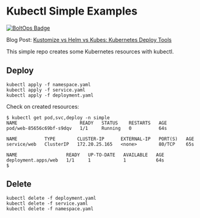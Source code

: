 # Kubectl Simple Examples

[![BoltOps Badge](https://img.boltops.com/boltops/badges/boltops-badge.png)](https://www.boltops.com)

Blog Post: [Kustomize vs Helm vs Kubes: Kubernetes Deploy Tools](https://blog.boltops.com/2020/11/05/kustomize-vs-helm-vs-kubes-kubernetes-deploy-tools)

This simple repo creates some Kubernetes resources with kubectl.

## Deploy

    kubectl apply -f namespace.yaml
    kubectl apply -f service.yaml
    kubectl apply -f deployment.yaml

Check on created resources:

    $ kubectl get pod,svc,deploy -n simple
    NAME                       READY   STATUS    RESTARTS   AGE
    pod/web-85656c69bf-s9dqv   1/1     Running   0          64s

    NAME          TYPE        CLUSTER-IP      EXTERNAL-IP   PORT(S)   AGE
    service/web   ClusterIP   172.20.25.165   <none>        80/TCP    65s

    NAME                  READY   UP-TO-DATE   AVAILABLE   AGE
    deployment.apps/web   1/1     1            1           64s
    $

## Delete

    kubectl delete -f deployment.yaml
    kubectl delete -f service.yaml
    kubectl delete -f namespace.yaml
